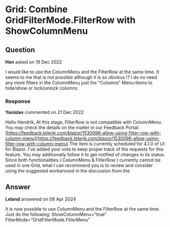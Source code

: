 # Grid: Combine GridFilterMode.FilterRow with ShowColumnMenu

## Question

**Hen** asked on 19 Dec 2022

I would like to use the ColumnMenu and the FilterRow at the same time. It seems to me that is not possible although it is so obvious !? I do no need any more filters in the ColumnMenu just the "Columns" Menu-Items to hide/show or lock/unlock columns.

### Response

**Yanislav** commented on 21 Dec 2022

Hello Hendrik, At this stage, FilterRow is not compatible with ColumnMenu. You may check the details on the matter in our Feedback Portal: [https://feedback.telerik.com/blazor/1530096-allow-using-filter-row-with-column-menu](https://feedback.telerik.com/blazor/1530096-allow-using-filter-row-with-column-menu) The item is currently scheduled for 4.1.0 of UI for Blazor. I've added your vote to keep proper track of the requests for this feature. You may additionally follow it to get notified of changes in its status. Since both functionalities ( ColumnMenu & FilterRow ) currently cannot be used in one Grid, what I can recommend you is to review and consider using the suggested workaround in the discussion from the

## Answer

**Leland** answered on 08 Apr 2024

It is now possible to use ColumnMenu and the FilterRow at the same time. Just do the following: ShowColumnMenu="true"
FilterMode="GridFilterMode.FilterMenu"

